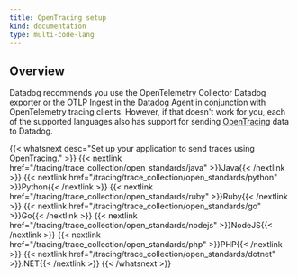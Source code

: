 ```yaml
---
title: OpenTracing setup
kind: documentation
type: multi-code-lang
---
```


## Overview

Datadog recommends you use the OpenTelemetry Collector Datadog exporter or the OTLP Ingest in the Datadog Agent in conjunction with OpenTelemetry tracing clients. However, if that doesn't work for you, each of the supported languages also has support for sending [OpenTracing][1] data to Datadog. 

{{< whatsnext desc="Set up your application to send traces using OpenTracing." >}}
    {{< nextlink href="/tracing/trace_collection/open_standards/java" >}}Java{{< /nextlink >}}
    {{< nextlink href="/tracing/trace_collection/open_standards/python" >}}Python{{< /nextlink >}}
    {{< nextlink href="/tracing/trace_collection/open_standards/ruby" >}}Ruby{{< /nextlink >}}
    {{< nextlink href="/tracing/trace_collection/open_standards/go" >}}Go{{< /nextlink >}}
    {{< nextlink href="/tracing/trace_collection/open_standards/nodejs" >}}NodeJS{{< /nextlink >}}
    {{< nextlink href="/tracing/trace_collection/open_standards/php" >}}PHP{{< /nextlink >}}
    {{< nextlink href="/tracing/trace_collection/open_standards/dotnet" >}}.NET{{< /nextlink >}}
{{< /whatsnext >}}

<br>


[1]: https://opentracing.io/docs/
